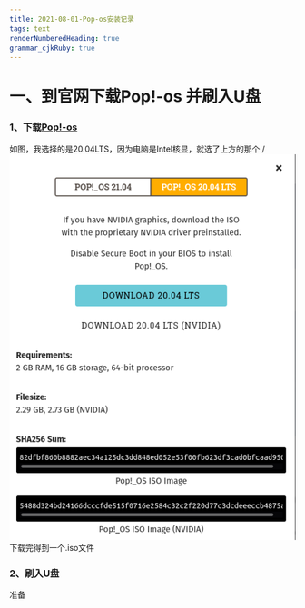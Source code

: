 ```yaml
---
title: 2021-08-01-Pop-os安装记录
tags: text
renderNumberedHeading: true
grammar_cjkRuby: true
---
```

# 一、到官网下载Pop!-os 并刷入U盘
### 1、下载[Pop!-os](https://pop.system76.com/)
如图，我选择的是20.04LTS，因为电脑是Intel核显，就选了上方的那个
/![enter description here](./images/1627825093454.png)
下载完得到一个.iso文件
### 2、刷入U盘
准备